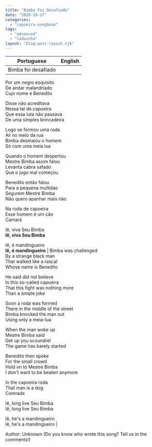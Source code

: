 ```yaml
---
title: "Bimba Foi Desafiado"
date: "2020-10-27"
categories: 
  - "capoeira-songbook"
tags: 
  - "advanced"
  - "ladainha"
layout: "blog-post-layout.njk"
---
```


| Portuguese | English |
| --- | --- |
| Bimba foi desafiado  
Por um negro esquisito  
De andar malandriado  
Cujo nome é Benedito  
  
Disse não acreditava  
Nessa tal de capoeira  
Que essa luta não passava  
De uma simples brincadeira  
  
Logo se formou uma roda  
Ali no meio da rua  
Bimba desmaiou o homem  
Só com uma meia lua  
  
Quando o homem despertou  
Mestre Bimba assim falou  
Levanta cabra safado  
Que o jogo mal começou  
  
Benedito então falou  
Para a pequena multidao  
Segurem Mestre Bimba  
Não quero apanhar mais não  
  
Na roda de capoeira  
Esse homem é um cão  
Camará  
  
Iê, viva Seu Bimba  
**Iê, viva Seu Bimba**  
  
Iê, é mandingueiro  
**Iê, é mandingueiro** | Bimba was challenged  
By a strange black man  
That walked like a rascal  
Whose name is Benedito  
  
He said did not believe  
In this so-called capoeira  
That this fight was nothing more  
Than a simple joke  
  
Soon a roda was formed  
There in the middle of the street  
Bimba knocked the man out  
Using only a meia-lua  
  
When the man woke up  
Mestre Bimba said  
Get up you scoundrel  
The game has barely started  
  
Benedito then spoke  
For the small crowd  
Hold on to Mestre Bimba  
I don't want to be beaten anymore  
  
In the capoeira roda  
That man is a dog  
Comrade  
  
Iê, long live Seu Bimba  
Iê, long live Seu Bimba  
  
Iê, he's a mandingueiro  
Iê, he's a mandingueiro |

<figcaption>

Author: Unknown (Do you know who wrote this song? Tell us in the comments!)

</figcaption>
